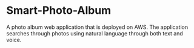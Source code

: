 # Smart-Photo-Album
A photo album web application that is deployed on AWS. The application searches through photos using natural language through both text and voice.

